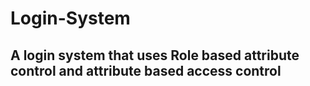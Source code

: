 # Login-System

## A login system that uses Role based attribute control and attribute based access control 
